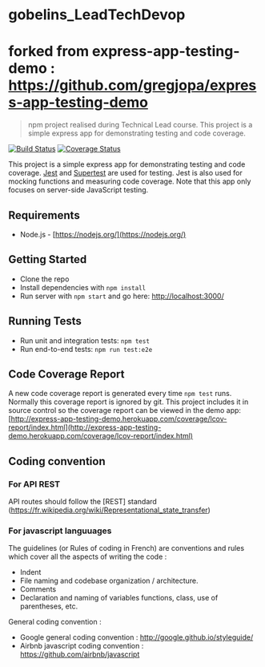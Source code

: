 # gobelins_LeadTechDevop
# forked from express-app-testing-demo : https://github.com/gregjopa/express-app-testing-demo
> npm project realised during Technical Lead course.
> This project is a simple express app for demonstrating testing and code coverage.

[![Build Status](https://travis-ci.com/WestFR/Gobelins-LeadTech-DevOps.svg?branch=master)](https://travis-ci.com/WestFR/Gobelins-LeadTech-DevOps)
[![Coverage Status](https://coveralls.io/repos/github/WestFR/Gobelins-LeadTech-DevOps/badge.svg?branch=master)](https://coveralls.io/github/WestFR/Gobelins-LeadTech-DevOps?branch=master)

This project is a simple express app for demonstrating testing and code coverage.
[Jest](https://facebook.github.io/jest/) and
[Supertest](https://github.com/visionmedia/supertest) are used for testing.
Jest is also used for mocking functions and measuring code coverage.
Note that this app only focuses on server-side JavaScript testing.


## Requirements

* Node.js - [https://nodejs.org/](https://nodejs.org/)


## Getting Started

* Clone the repo
* Install dependencies with `npm install`
* Run server with `npm start` and go here:
[http://localhost:3000/](http://localhost:3000/)


## Running Tests

* Run unit and integration tests: `npm test`
* Run end-to-end tests: `npm run test:e2e`

## Code Coverage Report

A new code coverage report is generated every time `npm test` runs.
Normally this coverage report is ignored by git.
This project includes it in source control so the coverage report can be viewed in the demo app:
[http://express-app-testing-demo.herokuapp.com/coverage/lcov-report/index.html](http://express-app-testing-demo.herokuapp.com/coverage/lcov-report/index.html)


## Coding convention

### For API REST

API routes should follow the [REST] standard (https://fr.wikipedia.org/wiki/Representational_state_transfer)


### For javascript languuages

The guidelines (or Rules of coding in French) are conventions and rules which cover all the aspects of writing the code :
- Indent
- File naming and codebase organization / architecture.
- Comments
- Declaration and naming of variables functions, class, use of parentheses, etc.

General coding convention : 
- Google general coding convention : http://google.github.io/styleguide/
- Airbnb javascript coding convention : https://github.com/airbnb/javascript